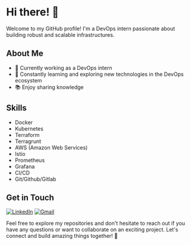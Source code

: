 # Hi there! 👋

Welcome to my GitHub profile! I'm a DevOps intern passionate about building robust and scalable infrastructures. 

## About Me

- 💼 Currently working as a DevOps intern
- 🌱 Constantly learning and exploring new technologies in the DevOps ecosystem
- 📚 Enjoy sharing knowledge

## Skills

- Docker
- Kubernetes
- Terraform
- Terragrunt
- AWS (Amazon Web Services)
- Istio
- Prometheus
- Grafana
- CI/CD
- Git/Github/Gitlab

## Get in Touch

[![LinkedIn](https://img.shields.io/badge/linkedin-%230077B5.svg?style=for-the-badge&logo=linkedin&logoColor=white)](https://www.linkedin.com/in/e-laineramos/) [![Gmail](https://img.shields.io/badge/Gmail-D14836?style=for-the-badge&logo=gmail&logoColor=white)](mailto:correa.elaineramos@gmail.com)


Feel free to explore my repositories and don't hesitate to reach out if you have any questions or want to collaborate on an exciting project. Let's connect and build amazing things together! 🚀
